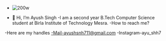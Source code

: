 - ![200w](https://user-images.githubusercontent.com/75851551/149340896-a8c308e2-5ccc-4015-915c-a676076f91a5.gif)

- 👋 Hi, I’m Ayush Singh
-I am a second year B.Tech Computer Science student at Birla Institute of Technology Mesra.
-How to reach me?

-Here are my handles
-Mail-ayushsnh711@gmail.com
-Instagram-ayu_shh7



